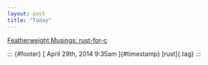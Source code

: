 ```yaml
---
layout: post
title: "Today"
---
```



[Featherweight Musings:
rust-for-c](%20https://t.umblr.com/redirect?z=http%3A%2F%2Ffeatherweightmusings.blogspot.de%2Fsearch%2Flabel%2Frust-for-c&t=YTM0OTkyMzQxOTI5NmIwYTc1MDRiZGVlN2FmYTliYzY3ZjIzNDQ3NyxWelJMU1JNWA%3D%3D&b=t%3Af-JKqRHWTpWK1DKXwqj3Yg&p=https%3A%2F%2Fdummdida.tumblr.com%2Fpost%2F84207931585%2Ffeatherweight-musings-rust-for-c&m=1)

::: {#footer}
[ April 29th, 2014 9:35am ]{#timestamp} [rust]{.tag}
:::
